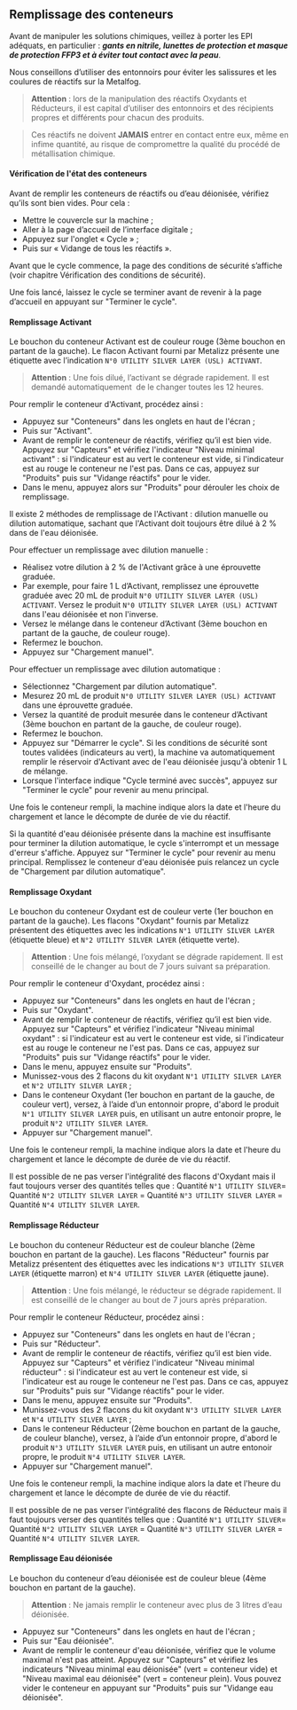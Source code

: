 ## Remplissage des conteneurs

Avant de manipuler les solutions chimiques, veillez à porter les EPI adéquats, en particulier : ***gants en nitrile, lunettes de protection et masque de protection FFP3 et à éviter tout contact avec la peau***.

Nous conseillons d’utiliser des entonnoirs pour éviter les salissures et les coulures de réactifs sur la Metalfog.

> **Attention** : lors de la manipulation des réactifs Oxydants et Réducteurs, il est capital d’utiliser des entonnoirs et des récipients  propres et différents pour chacun des produits.

> Ces réactifs ne doivent **JAMAIS** entrer en contact entre eux, même en infime quantité, au risque de compromettre la qualité du procédé de métallisation chimique.

#### Vérification de l'état des conteneurs

Avant de remplir les conteneurs de réactifs ou d’eau déionisée, vérifiez qu’ils sont bien vides. 
Pour cela :
- Mettre le couvercle sur la machine ;
- Aller à la page d’accueil de l’interface digitale ;
- Appuyez sur l'onglet « Cycle » ;
- Puis sur « Vidange de tous les réactifs ».

Avant que le cycle commence, la page des conditions de sécurité s’affiche (voir chapitre Vérification des conditions de sécurité).

Une fois lancé, laissez le cycle se terminer avant de revenir à la page d’accueil en appuyant sur "Terminer le cycle".

#### Remplissage Activant

Le bouchon du conteneur Activant est de couleur rouge (3ème bouchon en partant de la gauche). Le flacon Activant fourni par Metalizz présente une étiquette avec l’indication `N°0 UTILITY SILVER LAYER (USL) ACTIVANT`.

>**Attention** : Une fois dilué, l’activant se dégrade rapidement. Il est demandé automatiquement  de le changer toutes les 12 heures.

Pour remplir le conteneur d'Activant, procédez ainsi :

 - Appuyez sur "Conteneurs" dans les onglets en haut de l'écran ;
 - Puis sur "Activant".
 - Avant de remplir le conteneur de réactifs, vérifiez qu’il est bien vide. Appuyez sur "Capteurs" et vérifiez l'indicateur "Niveau minimal activant" : si l'indicateur est au vert le conteneur est vide, si l'indicateur est au rouge le conteneur ne l'est pas. Dans ce cas, appuyez sur "Produits" puis sur "Vidange réactifs" pour le vider.
 - Dans le menu, appuyez alors sur "Produits" pour dérouler les choix de remplissage.

Il existe 2 méthodes de remplissage de l'Activant : dilution manuelle ou dilution automatique, sachant que l'Activant doit toujours être dilué à 2 % dans de l'eau déionisée.

Pour effectuer un remplissage avec dilution manuelle : 
 - Réalisez votre dilution à 2 % de l'Activant grâce à une éprouvette graduée.
 - Par exemple, pour faire 1 L d’Activant, remplissez une éprouvette graduée avec 20 mL de produit `N°0 UTILITY SILVER LAYER (USL) ACTIVANT`. Versez le produit `N°0 UTILITY SILVER LAYER (USL) ACTIVANT` dans l'eau déionisée et non l'inverse.
 - Versez le mélange dans le conteneur d’Activant  (3ème bouchon en partant de la gauche, de couleur rouge).
 - Refermez le bouchon.
 - Appuyez sur "Chargement manuel".

Pour effectuer un remplissage avec dilution automatique : 
 - Sélectionnez "Chargement par dilution automatique".
 - Mesurez 20 mL de produit `N°0 UTILITY SILVER LAYER (USL) ACTIVANT` dans une éprouvette graduée. 
 - Versez la quantité de produit mesurée dans le conteneur d’Activant  (3ème bouchon en partant de la gauche, de couleur rouge).
 - Refermez le bouchon.
 - Appuyez sur "Démarrer le cycle".
 Si les conditions de sécurité sont toutes validées (indicateurs au vert), la machine va automatiquement remplir le réservoir d'Activant avec de l'eau déionisée jusqu'à obtenir 1 L de mélange.
 - Lorsque l'interface indique "Cycle terminé avec succès", appuyez sur "Terminer le cycle" pour revenir au menu principal.

Une fois le conteneur rempli, la machine indique alors la date et l'heure du chargement et lance le décompte de durée de vie du réactif.

Si la quantité d'eau déionisée présente dans la machine est insuffisante pour terminer la dilution automatique, le cycle s'interrompt et un message d'erreur s'affiche. Appuyez sur "Terminer le cycle" pour revenir au menu principal. Remplissez le conteneur d'eau déionisée puis relancez un cycle de "Chargement par dilution automatique".

#### Remplissage Oxydant

Le bouchon du conteneur Oxydant est de couleur verte (1er bouchon en partant de la gauche). Les flacons "Oxydant" fournis par Metalizz présentent des étiquettes avec les indications `N°1 UTILITY SILVER LAYER` (étiquette bleue) et `N°2 UTILITY SILVER LAYER` (étiquette verte).

>**Attention** : Une fois mélangé, l’oxydant se dégrade rapidement. Il est conseillé de le changer au bout de 7 jours suivant sa préparation.

Pour remplir le conteneur d'Oxydant, procédez ainsi :

 - Appuyez sur "Conteneurs" dans les onglets en haut de l'écran ;
 - Puis sur "Oxydant".
 -  Avant de remplir le conteneur de réactifs, vérifiez qu’il est bien vide. Appuyez sur "Capteurs" et vérifiez l'indicateur "Niveau minimal oxydant" : si l'indicateur est au vert le conteneur est vide, si l'indicateur est au rouge le conteneur ne l'est pas. Dans ce cas, appuyez sur "Produits" puis sur "Vidange réactifs" pour le vider.
 - Dans le menu, appuyez ensuite sur "Produits".
 - Munissez-vous des 2 flacons du kit oxydant `N°1 UTILITY SILVER LAYER` et `N°2 UTILITY SILVER LAYER` ;
 - Dans le conteneur Oxydant (1er bouchon en partant de la gauche, de couleur vert), versez, à l’aide d’un entonnoir propre, d'abord le produit `N°1 UTILITY SILVER LAYER` puis, en utilisant un autre entonoir propre, le produit `N°2 UTILITY SILVER LAYER`.
 - Appuyer sur "Chargement manuel".

Une fois le conteneur rempli, la machine indique alors la date et l'heure du chargement et lance le décompte de durée de vie du réactif.

Il est possible de ne pas verser l'intégralité des flacons d'Oxydant mais il faut toujours verser des quantités telles que :
Quantité `N°1 UTILITY SILVER`= Quantité `N°2 UTILITY SILVER LAYER` = Quantité `N°3 UTILITY SILVER LAYER` = Quantité `N°4 UTILITY SILVER LAYER`. 

#### Remplissage Réducteur

Le bouchon du conteneur Réducteur est de couleur blanche (2ème bouchon en partant de la gauche). Les flacons "Réducteur" fournis par Metalizz présentent des étiquettes avec les indications `N°3 UTILITY SILVER LAYER` (étiquette marron) et `N°4 UTILITY SILVER LAYER` (étiquette jaune).

>**Attention** : Une fois mélangé, le réducteur se dégrade rapidement. Il est conseillé de le changer au bout de 7 jours après préparation.

Pour remplir le conteneur Réducteur, procédez ainsi :

 - Appuyez sur "Conteneurs" dans les onglets en haut de l'écran ;
 - Puis sur "Réducteur".
 -  Avant de remplir le conteneur de réactifs, vérifiez qu’il est bien vide. Appuyez sur "Capteurs" et vérifiez l'indicateur "Niveau minimal réducteur" : si l'indicateur est au vert le conteneur est vide, si l'indicateur est au rouge le conteneur ne l'est pas. Dans ce cas, appuyez sur "Produits" puis sur "Vidange réactifs" pour le vider.
 - Dans le menu, appuyez ensuite sur "Produits".
 - Munissez-vous des 2 flacons du kit oxydant `N°3 UTILITY SILVER LAYER` et `N°4 UTILITY SILVER LAYER` ;
 - Dans le conteneur Réducteur (2ème bouchon en partant de la gauche, de couleur blanche), versez, à l’aide d’un entonnoir propre, d'abord le produit `N°3 UTILITY SILVER LAYER` puis, en utilisant un autre entonoir propre, le produit `N°4 UTILITY SILVER LAYER`.
 - Appuyer sur "Chargement manuel".

Une fois le conteneur rempli, la machine indique alors la date et l'heure du chargement et lance le décompte de durée de vie du réactif.

Il est possible de ne pas verser l'intégralité des flacons de Réducteur mais il faut toujours verser des quantités telles que :
Quantité `N°1 UTILITY SILVER`= Quantité `N°2 UTILITY SILVER LAYER` = Quantité `N°3 UTILITY SILVER LAYER` = Quantité `N°4 UTILITY SILVER LAYER`. 


#### Remplissage Eau déionisée

Le bouchon du conteneur d’eau déionisée est de couleur bleue (4ème bouchon en partant de la gauche).

>**Attention** : Ne jamais remplir le conteneur avec plus de 3 litres d’eau déionisée.

 - Appuyez sur "Conteneurs" dans les onglets en haut de l'écran ;
 - Puis sur "Eau déionisée".
 -  Avant de remplir le conteneur d'eau déionisée, vérifiez que le volume maximal n'est pas atteint. Appuyez sur "Capteurs" et vérifiez les indicateurs "Niveau minimal eau déionisée" (vert = conteneur vide) et "Niveau maximal eau déionisée" (vert = conteneur plein). Vous pouvez vider le conteneur en appuyant sur "Produits" puis sur "Vidange eau déionisée".
